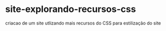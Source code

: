 # site-explorando-recursos-css
criacao de um site utlizando mais recursos do CSS para estilização do site

